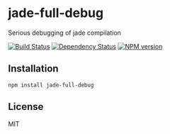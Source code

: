 # jade-full-debug

Serious debugging of jade compilation

[![Build Status](https://img.shields.io/travis/ForbesLindesay/jade-full-debug/master.svg)](https://travis-ci.org/ForbesLindesay/jade-full-debug)
[![Dependency Status](https://img.shields.io/gemnasium/ForbesLindesay/jade-full-debug.svg)](https://gemnasium.com/ForbesLindesay/jade-full-debug)
[![NPM version](https://img.shields.io/npm/v/jade-full-debug.svg)](http://badge.fury.io/js/jade-full-debug)

## Installation

    npm install jade-full-debug

## License

  MIT